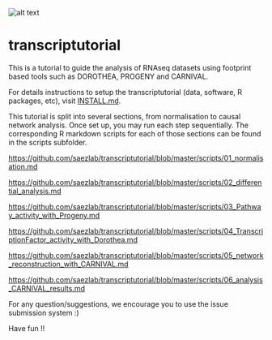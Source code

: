 ![alt text](https://github.com/saezlab/transcriptutorial/blob/master/transcriptuto_logo.001.png?raw=true)

# transcriptutorial
This is a tutorial to guide the analysis of RNAseq datasets using footprint based tools such as DOROTHEA, PROGENY and CARNIVAL.

For details instructions to setup the transcriptutorial (data, software, R packages, etc), visit [INSTALL.md](INSTALL.md).

This tutorial is split into several sections, from normalisation to causal network analysis. Once set up, you may run each step sequentially. The corresponding R markdown scripts for each of those sections can be found in the scripts subfolder.

https://github.com/saezlab/transcriptutorial/blob/master/scripts/01_normalisation.md

https://github.com/saezlab/transcriptutorial/blob/master/scripts/02_differential_analysis.md

https://github.com/saezlab/transcriptutorial/blob/master/scripts/03_Pathway_activity_with_Progeny.md

https://github.com/saezlab/transcriptutorial/blob/master/scripts/04_TranscriptionFactor_activity_with_Dorothea.md

https://github.com/saezlab/transcriptutorial/blob/master/scripts/05_network_reconstruction_with_CARNIVAL.md

https://github.com/saezlab/transcriptutorial/blob/master/scripts/06_analysis_CARNIVAL_results.md

For any question/suggestions, we encourage you to use the issue submission system :)

Have fun !!
